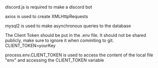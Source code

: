 discord.js is required to make a discord bot

axios is used to create XMLHttpRequests

mysql2 is used to make asynchronous queries to the database

The Client Token should be put in the .env file. It should not be shared publicly, make sure to ignore it when commiting to git.
CLIENT_TOKEN=yourKey

process.env.CLIENT_TOKEN is used to access the content of the local file "env" and accessing the CLIENT_TOKEN variable
